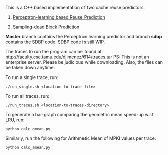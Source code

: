 
This is a C++ based implementation of two cache reuse predictors:

1. [Perceptron-learning based Reuse Prediction](http://hpca23.cse.tamu.edu/pdfs/micro2016-perceptron.pdf)  

2. [Sampling-dead Block Prediction](http://dl.acm.org/citation.cfm?id=1934977)

**Master** branch contains the Perceptron learning predictor and branch **sdbp** contains the SDBP code. SDBP code is still WIP.

The traces to run the program can be found at:
http://faculty.cse.tamu.edu/djimenez/614/traces.tar
PS: This is not an enterprise server. Please be judicious while downloading. Also, the files can be taken down anytime.

To run a single trace, run:

    ./run_single.sh <location-to-trace-file>

To run all traces, run:

    ./run_traces.sh <location-to-traces-directory>

To generate a bar-graph comparing the geometric mean speed-up w.r.t LRU, run:

    python calc_gmean.py

Similarly, run the following for Arithmetic Mean of MPKI values per trace:

    python calc_amean.py





